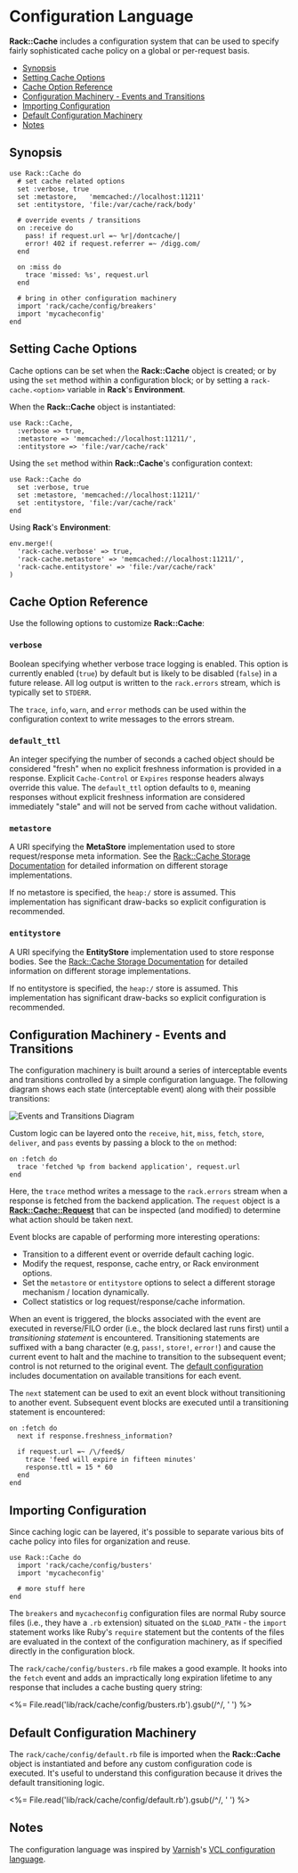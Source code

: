 Configuration Language
======================

__Rack::Cache__ includes a configuration system that can be used to specify
fairly sophisticated cache policy on a global or per-request basis.

  - [Synopsis](#synopsis)
  - [Setting Cache Options](#setopt)
  - [Cache Option Reference](#options)
  - [Configuration Machinery - Events and Transitions](#machinery)
  - [Importing Configuration](#import)
  - [Default Configuration Machinery](#default)
  - [Notes](#notes)

<a id='synopsis'></a>

Synopsis
--------

    use Rack::Cache do
      # set cache related options
      set :verbose, true
      set :metastore,   'memcached://localhost:11211'
      set :entitystore, 'file:/var/cache/rack/body'

      # override events / transitions
      on :receive do
        pass! if request.url =~ %r|/dontcache/|
        error! 402 if request.referrer =~ /digg.com/
      end

      on :miss do
        trace 'missed: %s', request.url
      end

      # bring in other configuration machinery
      import 'rack/cache/config/breakers'
      import 'mycacheconfig'
    end

<a id='setopt'></a>

Setting Cache Options
---------------------

Cache options can be set when the __Rack::Cache__ object is created; or by using
the `set` method within a configuration block; or by setting a
`rack-cache.<option>` variable in __Rack__'s __Environment__.

When the __Rack::Cache__ object is instantiated:

    use Rack::Cache,
      :verbose => true,
      :metastore => 'memcached://localhost:11211/',
      :entitystore => 'file:/var/cache/rack'

Using the `set` method within __Rack::Cache__'s configuration context:

    use Rack::Cache do
      set :verbose, true
      set :metastore, 'memcached://localhost:11211/'
      set :entitystore, 'file:/var/cache/rack'
    end

Using __Rack__'s __Environment__:

    env.merge!(
      'rack-cache.verbose' => true,
      'rack-cache.metastore' => 'memcached://localhost:11211/',
      'rack-cache.entitystore' => 'file:/var/cache/rack'
    )

<a id='options'></a>

Cache Option Reference
----------------------

Use the following options to customize __Rack::Cache__:

### `verbose`

Boolean specifying whether verbose trace logging is enabled. This option is
currently enabled (`true`) by default but is likely to be disabled (`false`) in
a future release. All log output is written to the `rack.errors` stream, which
is typically set to `STDERR`.

The `trace`, `info`, `warn`, and `error` methods can be used within the
configuration context to write messages to the errors stream.

### `default_ttl`

An integer specifying the number of seconds a cached object should be considered
"fresh" when no explicit freshness information is provided in a response.
Explicit `Cache-Control` or `Expires` response headers always override this
value. The `default_ttl` option defaults to `0`, meaning responses without
explicit freshness information are considered immediately "stale" and will not
be served from cache without validation.

### `metastore`

A URI specifying the __MetaStore__ implementation used to store request/response
meta information. See the [Rack::Cache Storage Documentation](storage.html)
for detailed information on different storage implementations.

If no metastore is specified, the `heap:/` store is assumed. This implementation
has significant draw-backs so explicit configuration is recommended.

### `entitystore`

A URI specifying the __EntityStore__ implementation used to store
response bodies. See the [Rack::Cache Storage Documentation](storage.html)
for detailed information on different storage implementations.

If no entitystore is specified, the `heap:/` store is assumed. This
implementation has significant draw-backs so explicit configuration is
recommended.

<a id='machinery'></a>

Configuration Machinery - Events and Transitions
------------------------------------------------

The configuration machinery is built around a series of interceptable events and
transitions controlled by a simple configuration language. The following diagram
shows each state (interceptable event) along with their possible transitions:

<p class='center'>
<img src='events.png' alt='Events and Transitions Diagram' />
</p>

Custom logic can be layered onto the `receive`, `hit`, `miss`, `fetch`, `store`,
`deliver`, and `pass` events by passing a block to the `on` method:

    on :fetch do
      trace 'fetched %p from backend application', request.url
    end

Here, the `trace` method writes a message to the `rack.errors` stream when a
response is fetched from the backend application. The `request` object is a
[__Rack::Cache::Request__](./api/classes/Rack/Cache/Request) that can be
inspected (and modified) to determine what action should be taken next.

Event blocks are capable of performing more interesting operations:

  * Transition to a different event or override default caching logic.
  * Modify the request, response, cache entry, or Rack environment options.
  * Set the `metastore` or `entitystore` options to select a different storage
    mechanism / location dynamically.
  * Collect statistics or log request/response/cache information.

When an event is triggered, the blocks associated with the event are executed in
reverse/FILO order (i.e., the block declared last runs first) until a
_transitioning statement_ is encountered. Transitioning statements are suffixed
with a bang character (e.g, `pass!`, `store!`, `error!`) and cause the current
event to halt and the machine to transition to the subsequent event; control is
not returned to the original event. The [default configuration](#default)
includes documentation on available transitions for each event.

The `next` statement can be used to exit an event block without transitioning
to another event. Subsequent event blocks are executed until a transitioning
statement is encountered:

    on :fetch do
      next if response.freshness_information?

      if request.url =~ /\/feed$/
        trace 'feed will expire in fifteen minutes'
        response.ttl = 15 * 60
      end
    end

<a id='import'></a>

Importing Configuration
-----------------------

Since caching logic can be layered, it's possible to separate various bits of
cache policy into files for organization and reuse.

    use Rack::Cache do
      import 'rack/cache/config/busters'
      import 'mycacheconfig'

      # more stuff here
    end

The `breakers` and `mycacheconfig` configuration files are normal Ruby source
files (i.e., they have a `.rb` extension) situated on the `$LOAD_PATH` - the
`import` statement works like Ruby's `require` statement but the contents of the
files are evaluated in the context of the configuration machinery, as if
specified directly in the configuration block.

The `rack/cache/config/busters.rb` file makes a good example. It hooks into the
`fetch` event and adds an impractically long expiration lifetime to any response
that includes a cache busting query string:

<%= File.read('lib/rack/cache/config/busters.rb').gsub(/^/, '    ') %>


<a id='default'></a>

Default Configuration Machinery
-------------------------------

The `rack/cache/config/default.rb` file is imported when the __Rack::Cache__
object is instantiated and before any custom configuration code is executed.
It's useful to understand this configuration because it drives the default
transitioning logic.

<%= File.read('lib/rack/cache/config/default.rb').gsub(/^/, '    ') %>

<a id='notes'></a>

Notes
-----

The configuration language was inspired by [Varnish][var]'s
[VCL configuration language][vcl].

[var]: http://varnish.projects.linpro.no/
  "Varnish HTTP accelerator"

[vcl]: http://tomayko.com/man/vcl
  "VCL(7) -- Varnish Configuration Language Manual Page"
